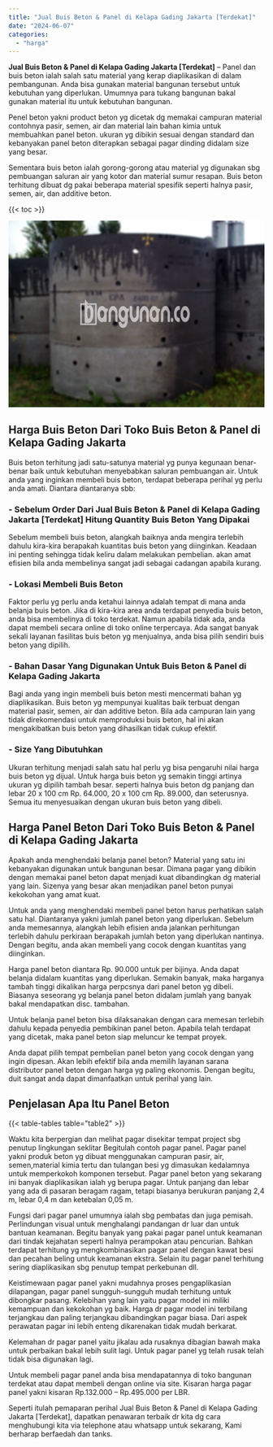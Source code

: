 ```yaml
---
title: "Jual Buis Beton & Panel di Kelapa Gading Jakarta [Terdekat]"
date: "2024-06-07"
categories: 
  - "harga"
---
```


**Jual Buis Beton & Panel di Kelapa Gading Jakarta \[Terdekat\]** – Panel dan buis beton ialah salah satu material yang kerap diaplikasikan di dalam pembangunan. Anda bisa gunakan material bangunan tersebut untuk kebutuhan yang diperlukan. Umumnya para tukang bangunan bakal gunakan material itu untuk kebutuhan bangunan.

Penel beton yakni product beton yg dicetak dg memakai campuran material contohnya pasir, semen, air dan material lain bahan kimia untuk membuahkan panel beton. ukuran yg dibikin sesuai dengan standard dan kebanyakan panel beton diterapkan sebagai pagar dinding didalam size yang besar.

Sementara buis beton ialah gorong-gorong atau material yg digunakan sbg pembuangan saluran air yang kotor dan material sumur resapan. Buis beton terhitung dibuat dg pakai beberapa material spesifik seperti halnya pasir, semen, air, dan additive beton.

{{< toc >}}

![Jual Buis Beton & Panel di Kelapa Gading Jakarta [Terdekat]](/images/jual-panel-buis-beton-murah-24.png)

## Harga Buis Beton Dari Toko Buis Beton & Panel di Kelapa Gading Jakarta

Buis beton terhitung jadi satu-satunya material yg punya kegunaan benar-benar baik untuk kebutuhan menyebabkan saluran pembuangan air. Untuk anda yang inginkan membeli buis beton, terdapat beberapa perihal yg perlu anda amati. Diantara diantaranya sbb:

### \- Sebelum Order Dari Jual Buis Beton & Panel di Kelapa Gading Jakarta \[Terdekat\] Hitung Quantity Buis Beton Yang Dipakai

Sebelum membeli buis beton, alangkah baiknya anda mengira terlebih dahulu kira-kira berapakah kuantitas buis beton yang diinginkan. Keadaan ini penting sehingga tidak keliru dalam melakukan pembelian. akan amat efisien bila anda membelinya sangat jadi sebagai cadangan apabila kurang.

### \- Lokasi Membeli Buis Beton

Faktor perlu yg perlu anda ketahui lainnya adalah tempat di mana anda belanja buis beton. Jika di kira-kira area anda terdapat penyedia buis beton, anda bisa membelinya di toko terdekat. Namun apabila tidak ada, anda dapat membeli secara online di toko online terpercaya. Ada sangat banyak sekali layanan fasilitas buis beton yg menjualnya, anda bisa pilih sendiri buis beton yang dipilih.

### \- Bahan Dasar Yang Digunakan Untuk Buis Beton & Panel di Kelapa Gading Jakarta

Bagi anda yang ingin membeli buis beton mesti mencermati bahan yg diaplikasikan. Buis beton yg mempunyai kualitas baik terbuat dengan material pasir, semen, air dan additive beton. Bila ada campuran lain yang tidak direkomendasi untuk memproduksi buis beton, hal ini akan mengakibatkan buis beton yang dihasilkan tidak cukup efektif.

### \- Size Yang Dibutuhkan

Ukuran terhitung menjadi salah satu hal perlu yg bisa pengaruhi nilai harga buis beton yg dijual. Untuk harga buis beton yg semakin tinggi artinya ukuran yg dipilih tambah besar. seperti halnya buis beton dg panjang dan lebar 20 x 100 cm Rp. 64.000, 20 x 100 cm Rp. 89.000, dan seterusnya. Semua itu menyesuaikan dengan ukuran buis beton yang dibeli.

## Harga Panel Beton Dari Toko Buis Beton & Panel di Kelapa Gading Jakarta

Apakah anda menghendaki belanja panel beton? Material yang satu ini kebanyakan digunakan untuk bangunan besar. Dimana pagar yang dibikin dengan memakai panel beton dapat menjadi kuat dibandingkan dg material yang lain. Sizenya yang besar akan menjadikan panel beton punyai kekokohan yang amat kuat.

Untuk anda yang menghendaki membeli panel beton harus perhatikan salah satu hal. Diantaranya yakni jumlah panel beton yang diperlukan. Sebelum anda memesannya, alangkah lebih efisien anda jalankan perhitungan terlebih dahulu perkiraan berapakah jumlah beton yang diperlukan nantinya. Dengan begitu, anda akan membeli yang cocok dengan kuantitas yang diinginkan.

Harga panel beton diantara Rp. 90.000 untuk per bijinya. Anda dapat belanja didalam kuantitas yang diperlukan. Semakin banyak, maka harganya tambah tinggi dikalikan harga perpcsnya dari panel beton yg dibeli. Biasanya seseorang yg belanja panel beton didalam jumlah yang banyak bakal mendapatkan disc. tambahan.

Untuk belanja panel beton bisa dilaksanakan dengan cara memesan terlebih dahulu kepada penyedia pembikinan panel beton. Apabila telah terdapat yang dicetak, maka panel beton siap meluncur ke tempat proyek.

Anda dapat pilih tempat pembelian panel beton yang cocok dengan yang ingin dipesan. Akan lebih efektif bila anda memilih layanan sarana distributor panel beton dengan harga yg paling ekonomis. Dengan begitu, duit sangat anda dapat dimanfaatkan untuk perihal yang lain.

## Penjelasan Apa Itu Panel Beton

{{< table-tables table="table2" >}}

Waktu kita berpergian dan melihat pagar disekitar tempat project sbg penutup lingkungan seklitar Begitulah contoh pagar panel. Pagar panel yakni produk beton yg dibuat menggunakan campuran pasir, air, semen,material kimia tertu dan tulangan besi yg dimasukan kedalamnya untuk memperkokoh komponen tersebut. Pagar panel beton yang sekarang ini banyak diaplikasikan ialah yg berupa pagar. Untuk panjang dan lebar yang ada di pasaran beragam ragam, tetapi biasanya berukuran panjang 2,4 m, lebar 0,4 m dan ketebalan 0,05 m.

Fungsi dari pagar panel umumnya ialah sbg pembatas dan juga pemisah. Perlindungan visual untuk menghalangi pandangan dr luar dan untuk bantuan keamanan. Begitu banyak yang pakai pagar panel untuk keamanan dari tindak kejahatan seperti halnya perampokan atau pencurian. Bahkan terdapat terhitung yg mengkombinasikan pagar panel dengan kawat besi dan pecahan beling untuk keamanan ekstra. Selain itu pagar panel terhitung sering diaplikasikan sbg penutup tempat perkebunan dll.

Keistimewaan pagar panel yakni mudahnya proses pengaplikasian dilapangan, pagar panel sungguh-sungguh mudah terhitung untuk dibongkar pasang. Kelebihan yang lain yaitu pagar model ini miliki kemampuan dan kekokohan yg baik. Harga dr pagar model ini terbilang terjangkau dan paling terjangkau dibandingkan pagar biasa. Dari aspek perawatan pagar ini lebih enteng dikarenakan tidak mudah berkarat.

Kelemahan dr pagar panel yaitu jikalau ada rusaknya dibagian bawah maka untuk perbaikan bakal lebih sulit lagi. Untuk pagar panel yg telah rusak telah tidak bisa digunakan lagi.

Untuk membeli pagar panel anda bisa mendapatannya di toko bangunan terdekat atau dapat membeli dengan online via site. Kisaran harga pagar panel yakni kisaran Rp.132.000 – Rp.495.000 per LBR.

Seperti itulah pemaparan perihal Jual Buis Beton & Panel di Kelapa Gading Jakarta \[Terdekat\], dapatkan penawaran terbaik dr kita dg cara menghubungi kita via telephone atau whatsapp untuk sekarang, Kami berharap berfaedah dan tanks.
